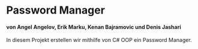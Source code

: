 # Password Manager
#### von Angel Angelov, Erik Marku, Kenan Bajramovic und Denis Jashari

In diesem Projekt erstellen wir mithilfe von C# OOP ein Password Manager.

